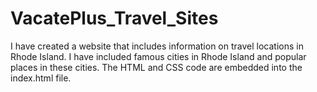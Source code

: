# VacatePlus_Travel_Sites

I have created a website that includes information on travel locations in Rhode Island. I have included famous cities in Rhode Island and popular places in these cities. The HTML and CSS code are embedded into the index.html file.
